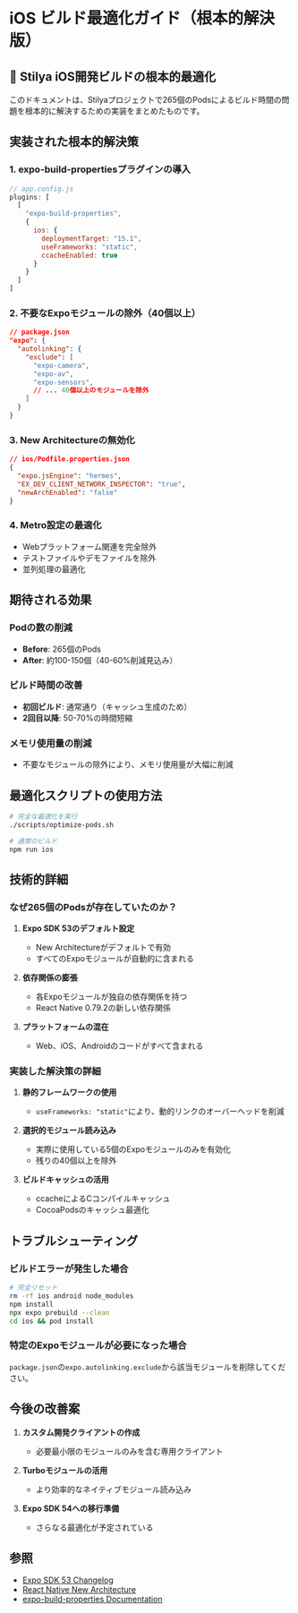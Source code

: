# iOS ビルド最適化ガイド（根本的解決版）

## 🚀 Stilya iOS開発ビルドの根本的最適化

このドキュメントは、Stilyaプロジェクトで265個のPodsによるビルド時間の問題を根本的に解決するための実装をまとめたものです。

## 実装された根本的解決策

### 1. expo-build-propertiesプラグインの導入
```javascript
// app.config.js
plugins: [
  [
    "expo-build-properties",
    {
      ios: {
        deploymentTarget: "15.1",
        useFrameworks: "static",
        ccacheEnabled: true
      }
    }
  ]
]
```

### 2. 不要なExpoモジュールの除外（40個以上）
```json
// package.json
"expo": {
  "autolinking": {
    "exclude": [
      "expo-camera",
      "expo-av",
      "expo-sensors",
      // ... 40個以上のモジュールを除外
    ]
  }
}
```

### 3. New Architectureの無効化
```json
// ios/Podfile.properties.json
{
  "expo.jsEngine": "hermes",
  "EX_DEV_CLIENT_NETWORK_INSPECTOR": "true",
  "newArchEnabled": "false"
}
```

### 4. Metro設定の最適化
- Webプラットフォーム関連を完全除外
- テストファイルやデモファイルを除外
- 並列処理の最適化

## 期待される効果

### Podの数の削減
- **Before**: 265個のPods
- **After**: 約100-150個（40-60%削減見込み）

### ビルド時間の改善
- **初回ビルド**: 通常通り（キャッシュ生成のため）
- **2回目以降**: 50-70%の時間短縮

### メモリ使用量の削減
- 不要なモジュールの除外により、メモリ使用量が大幅に削減

## 最適化スクリプトの使用方法

```bash
# 完全な最適化を実行
./scripts/optimize-pods.sh

# 通常のビルド
npm run ios
```

## 技術的詳細

### なぜ265個のPodsが存在していたのか？

1. **Expo SDK 53のデフォルト設定**
   - New Architectureがデフォルトで有効
   - すべてのExpoモジュールが自動的に含まれる

2. **依存関係の膨張**
   - 各Expoモジュールが独自の依存関係を持つ
   - React Native 0.79.2の新しい依存関係

3. **プラットフォームの混在**
   - Web、iOS、Androidのコードがすべて含まれる

### 実装した解決策の詳細

1. **静的フレームワークの使用**
   - `useFrameworks: "static"`により、動的リンクのオーバーヘッドを削減

2. **選択的モジュール読み込み**
   - 実際に使用している5個のExpoモジュールのみを有効化
   - 残りの40個以上を除外

3. **ビルドキャッシュの活用**
   - ccacheによるCコンパイルキャッシュ
   - CocoaPodsのキャッシュ最適化

## トラブルシューティング

### ビルドエラーが発生した場合

```bash
# 完全リセット
rm -rf ios android node_modules
npm install
npx expo prebuild --clean
cd ios && pod install
```

### 特定のExpoモジュールが必要になった場合

`package.json`の`expo.autolinking.exclude`から該当モジュールを削除してください。

## 今後の改善案

1. **カスタム開発クライアントの作成**
   - 必要最小限のモジュールのみを含む専用クライアント

2. **Turboモジュールの活用**
   - より効率的なネイティブモジュール読み込み

3. **Expo SDK 54への移行準備**
   - さらなる最適化が予定されている

## 参照

- [Expo SDK 53 Changelog](https://expo.dev/changelog/sdk-53)
- [React Native New Architecture](https://reactnative.dev/docs/new-architecture-intro)
- [expo-build-properties Documentation](https://docs.expo.dev/versions/latest/sdk/build-properties/)
